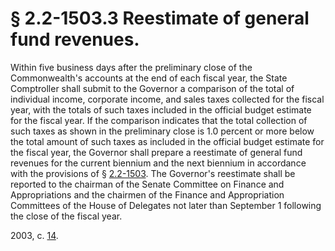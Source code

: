 # § 2.2-1503.3 Reestimate of general fund revenues.

<p>Within five business days after the preliminary close of the Commonwealth's accounts at the end of each fiscal year, the State Comptroller shall submit to the Governor a comparison of the total of individual income, corporate income, and sales taxes collected for the fiscal year, with the totals of such taxes included in the official budget estimate for the fiscal year. If the comparison indicates that the total collection of such taxes as shown in the preliminary close is 1.0 percent or more below the total amount of such taxes as included in the official budget estimate for the fiscal year, the Governor shall prepare a reestimate of general fund revenues for the current biennium and the next biennium in accordance with the provisions of § <a href='/vacode/2.2-1503/'>2.2-1503</a>. The Governor's reestimate shall be reported to the chairman of the Senate Committee on Finance and Appropriations and the chairmen of the Finance and Appropriation Committees of the House of Delegates not later than September 1 following the close of the fiscal year.</p><p>2003, c. <a href='http://lis.virginia.gov/cgi-bin/legp604.exe?031+ful+CHAP0014'>14</a>.</p>